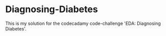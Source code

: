 # Diagnosing-Diabetes
This is my solution for the codecadamy code-challenge 'EDA: Diagnosing Diabetes'.
